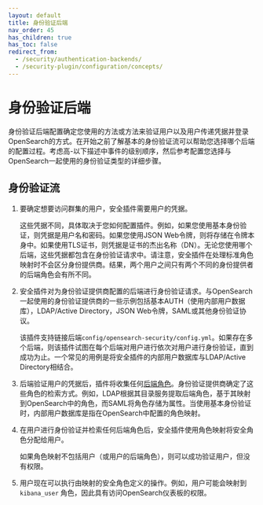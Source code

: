 ```yaml
---
layout: default
title: 身份验证后端
nav_order: 45
has_children: true
has_toc: false
redirect_from:
  - /security/authentication-backends/
  - /security-plugin/configuration/concepts/
---
```


# 身份验证后端

身份验证后端配置确定您使用的方法或方法来验证用户以及用户传递凭据并登录OpenSearch的方式。在开始之前了解基本的身份验证流可以帮助您选择哪个后端的配置过程。考虑高-以下描述中事件的级别顺序，然后参考配置您选择与OpenSearch一起使用的身份验证类型的详细步骤。

## 身份验证流

1. 要确定想要访问群集的用户，安全插件需要用户的凭据。

   这些凭据不同，具体取决于您如何配置插件。例如，如果您使用基本身份验证，则凭据是用户名和密码。如果您使用JSON Web令牌，则将存储在令牌本身中。如果使用TLS证书，则凭据是证书的杰出名称（DN）。无论您使用哪个后端，这些凭据都包含在身份验证请求中。请注意，安全插件在处理标准角色映射时不会区分身份提供商。结果，两个用户之间只有两个不同的身份提供者的后端角色会有所不同。

2. 安全插件对为身份验证提供商配置的后端进行身份验证请求。与OpenSearch一起使用的身份验证提供商的一些示例包括基本AUTH（使用内部用户数据库），LDAP/Active Directory，JSON Web令牌，SAML或其他身份验证协议。

   该插件支持链接后端`config/opensearch-security/config.yml`。如果存在多个后端，则该插件试图在每个后端对用户进行依次对用户进行身份验证，直到成功为止。一个常见的用例是将安全插件的内部用户数据库与LDAP/Active Directory相结合。

3. 后端验证用户的凭据后，插件将收集任何[后端角色]({{site.url}}{{site.baseurl}}/security/access-control/index/#concepts)。身份验证提供商确定了这些角色的检索方式。例如，LDAP根据其目录服务提取后端角色，基于其映射到OpenSearch中的角色，而SAML将角色存储为属性。当使用基本身份验证时，内部用户数据库是指在OpenSearch中配置的角色映射。

4. 在用户进行身份验证并检索任何后端角色后，安全插件使用角色映射将安全角色分配给用户。

   如果角色映射不包括用户（或用户的后端角色），则可以成功验证用户，但没有权限。

5. 用户现在可以执行由映射的安全角色定义的操作。例如，用户可能会映射到`kibana_user` 角色，因此具有访问OpenSearch仪表板的权限。

